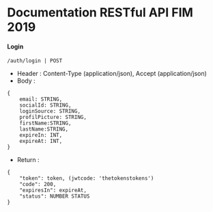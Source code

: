 

# Documentation RESTful API FIM 2019
<!-- <img width="300" src="http://www.blst.co.id/images/logo-company.png"> -->





#### Login

```
/auth/login | POST
```

- Header : Content-Type (application/json), Accept (application/json)
- Body :

```
{	
	email: STRING,
	socialId: STRING,
	loginSource: STRING,
	profilPicture: STRING,
	firstName:STRING,
	lastName:STRING,
	expireIn: INT,
	expireAt: INT,
}
```

- Return :

```
{  
    "token": token, (jwtcode: 'thetokenstokens')
	"code": 200,
    "expiresIn": expireAt,
    "status": NUMBER STATUS
}
```



